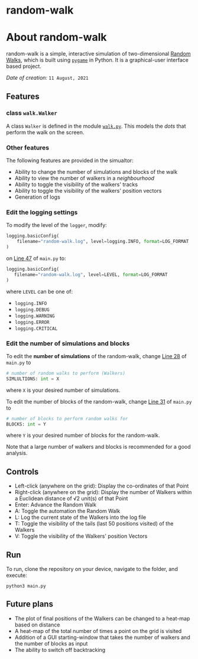 # random-walk

# About random-walk

random-walk is a simple, interactive simulation of two-dimensional [Random Walks](https://en.wikipedia.org/wiki/Random_walk), which is built using [`pygame`](https://www.pygame.org/docs/) in Python. It is a graphical-user interface based project. 

*Date of creation:* `11 August, 2021`

## Features

### class `walk.Walker`

A class `Walker` is defined in the module [`walk.py`](https://github.com/divyajeettt/random-walk/blob/main/walk.py). This models the *dots* that perform the walk on the screen.

### Other features

The following features are provided in the simualtor:

- Ability to change the number of simulations and blocks of the walk
- Ability to view the number of walkers in a *neighbourhood*
- Ability to toggle the visibility of the walkers' tracks
- Ability to toggle the visibility of the walkers' position vectors
- Generation of logs

### Edit the logging settings

To modify the level of the `logger`, modify:

```python
logging.basicConfig(
    filename="random-walk.log", level=logging.INFO, format=LOG_FORMAT
)
```

 on [Line 47](https://github.com/divyajeettt/random-walk/blob/8990397adde141d6f2243ee544b0aa9b07fb2ad0/main.py#L47) of `main.py` to:
 
 ```python
logging.basicConfig(
    filename="random-walk.log", level=LEVEL, format=LOG_FORMAT
)
 ```
 
 where `LEVEL` can be one of:
 - `logging.INFO`
 - `logging.DEBUG`
 - `logging.WARNING`
 - `logging.ERROR`
 - `logging.CRITICAL`

### Edit the number of simulations and blocks

To edit the **number of simulations** of the random-walk, change [Line 28](https://github.com/divyajeettt/random-walk/blob/8990397adde141d6f2243ee544b0aa9b07fb2ad0/main.py#L28) of `main.py` to

```python
# number of random walks to perform (Walkers)
SIMLULTIONS: int = X
```

where `X` is your desired number of simulations.

To edit the number of blocks of the random-walk, change [Line 31](https://github.com/divyajeettt/random-walk/blob/8990397adde141d6f2243ee544b0aa9b07fb2ad0/main.py#L31) of `main.py` to

```python
# number of blocks to perform random walks for
BLOCKS: int = Y
```

where `Y` is your desired number of blocks for the random-walk.

Note that a large number of walkers and blocks is recommended for a good analysis.

## Controls

- Left-click (anywhere on the grid): Display the co-ordinates of that Point
- Right-click (anywhere on the grid): Display the number of Walkers within a Euclidean distance of √2 unit(s) of that Point
- Enter: Advance the Random Walk
- A: Toggle the automation the Random Walk
- L: Log the current state of the Walkers into the log file
- T: Toggle the visibility of the tails (last 50 positions visited) of the Walkers
- V: Toggle the visibility of the Walkers' position Vectors

## Run

To run, clone the repository on your device, navigate to the folder, and execute:

```
python3 main.py
```

## Future plans

- The plot of final positions of the Walkers can be changed to a heat-map based on distance
- A heat-map of the total number of times a point on the grid is visited
- Addition of a GUI starting-window that takes the number of walkers and the number of blocks as input
- The ability to switch off backtracking
